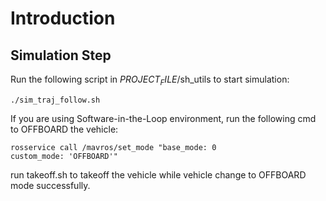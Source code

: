 # Introduction
## Simulation Step
Run the following script in ${PROJECT_FILE}$/sh_utils to start simulation:
```
./sim_traj_follow.sh
```
If you are using Software-in-the-Loop environment, run the following cmd to OFFBOARD the vehicle:
```
rosservice call /mavros/set_mode "base_mode: 0
custom_mode: 'OFFBOARD'"
```
run takeoff.sh to takeoff the vehicle while vehicle change to OFFBOARD mode successfully.
